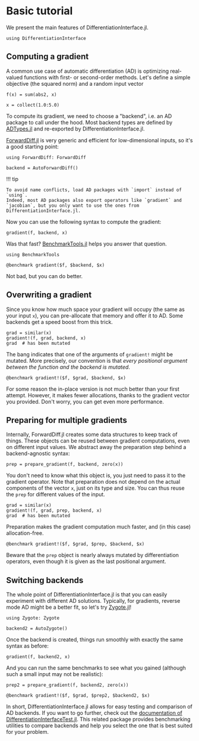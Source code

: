 # Basic tutorial

We present the main features of DifferentiationInterface.jl.

```@example tuto_basic
using DifferentiationInterface
```

## Computing a gradient

A common use case of automatic differentiation (AD) is optimizing real-valued functions with first- or second-order methods.
Let's define a simple objective (the squared norm) and a random input vector

```@example tuto_basic
f(x) = sum(abs2, x)
```

```@example tuto_basic
x = collect(1.0:5.0)
```

To compute its gradient, we need to choose a "backend", i.e. an AD package to call under the hood.
Most backend types are defined by [ADTypes.jl](https://github.com/SciML/ADTypes.jl) and re-exported by DifferentiationInterface.jl.

[ForwardDiff.jl](https://github.com/JuliaDiff/ForwardDiff.jl) is very generic and efficient for low-dimensional inputs, so it's a good starting point:

```@example tuto_basic
using ForwardDiff: ForwardDiff

backend = AutoForwardDiff()
```

!!! tip
    
    To avoid name conflicts, load AD packages with `import` instead of `using`.
    Indeed, most AD packages also export operators like `gradient` and `jacobian`, but you only want to use the ones from DifferentiationInterface.jl.

Now you can use the following syntax to compute the gradient:

```@example tuto_basic
gradient(f, backend, x)
```

Was that fast?
[BenchmarkTools.jl](https://github.com/JuliaCI/BenchmarkTools.jl) helps you answer that question.

```@example tuto_basic
using BenchmarkTools

@benchmark gradient($f, $backend, $x)
```

Not bad, but you can do better.

## Overwriting a gradient

Since you know how much space your gradient will occupy (the same as your input `x`), you can pre-allocate that memory and offer it to AD.
Some backends get a speed boost from this trick.

```@example tuto_basic
grad = similar(x)
gradient!(f, grad, backend, x)
grad  # has been mutated
```

The bang indicates that one of the arguments of `gradient!` might be mutated.
More precisely, our convention is that _every positional argument between the function and the backend is mutated_.

```@example tuto_basic
@benchmark gradient!($f, $grad, $backend, $x)
```

For some reason the in-place version is not much better than your first attempt.
However, it makes fewer allocations, thanks to the gradient vector you provided.
Don't worry, you can get even more performance.

## Preparing for multiple gradients

Internally, ForwardDiff.jl creates some data structures to keep track of things.
These objects can be reused between gradient computations, even on different input values.
We abstract away the preparation step behind a backend-agnostic syntax:

```@example tuto_basic
prep = prepare_gradient(f, backend, zero(x))
```

You don't need to know what this object is, you just need to pass it to the gradient operator.
Note that preparation does not depend on the actual components of the vector `x`, just on its type and size.
You can thus reuse the `prep` for different values of the input.

```@example tuto_basic
grad = similar(x)
gradient!(f, grad, prep, backend, x)
grad  # has been mutated
```

Preparation makes the gradient computation much faster, and (in this case) allocation-free.

```@example tuto_basic
@benchmark gradient!($f, $grad, $prep, $backend, $x)
```

Beware that the `prep` object is nearly always mutated by differentiation operators, even though it is given as the last positional argument.

## Switching backends

The whole point of DifferentiationInterface.jl is that you can easily experiment with different AD solutions.
Typically, for gradients, reverse mode AD might be a better fit, so let's try [Zygote.jl](https://github.com/FluxML/Zygote.jl)!

```@example tuto_basic
using Zygote: Zygote

backend2 = AutoZygote()
```

Once the backend is created, things run smoothly with exactly the same syntax as before:

```@example tuto_basic
gradient(f, backend2, x)
```

And you can run the same benchmarks to see what you gained (although such a small input may not be realistic):

```@example tuto_basic
prep2 = prepare_gradient(f, backend2, zero(x))

@benchmark gradient!($f, $grad, $prep2, $backend2, $x)
```

In short, DifferentiationInterface.jl allows for easy testing and comparison of AD backends.
If you want to go further, check out the [documentation of DifferentiationInterfaceTest.jl](https://juliadiff.org/DifferentiationInterface.jl/DifferentiationInterfaceTest).
This related package provides benchmarking utilities to compare backends and help you select the one that is best suited for your problem.
